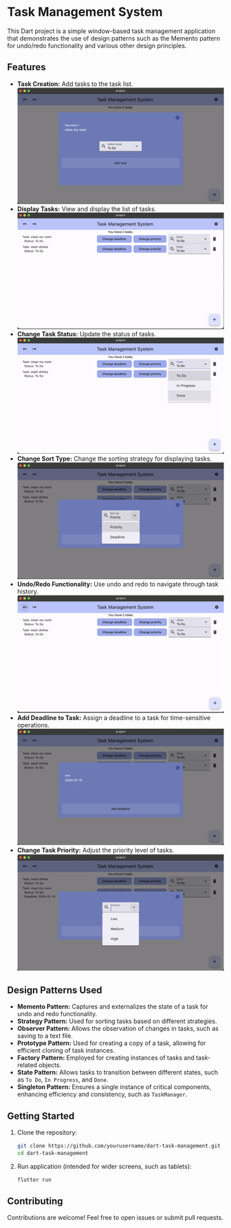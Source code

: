 # Task Management System

This Dart project is a simple window-based task management application that demonstrates the use of design patterns such as the Memento pattern for undo/redo functionality and various other design principles.

## Features

- **Task Creation:** Add tasks to the task list.
![Task Creation](imgs/image.png)
- **Display Tasks:** View and display the list of tasks.
![Display tasks](imgs/image-1.png)
- **Change Task Status:** Update the status of tasks.
![Change status](imgs/image-3.png)
- **Change Sort Type:** Change the sorting strategy for displaying tasks.
![Change sort type](imgs/image-4.png)
- **Undo/Redo Functionality:** Use undo and redo to navigate through task history.
![undo](imgs/image-5.png)
- **Add Deadline to Task:** Assign a deadline to a task for time-sensitive operations.
![Deadline](imgs/image-6.png)
- **Change Task Priority:** Adjust the priority level of tasks.
![Priority](imgs/image-7.png)
## Design Patterns Used

- **Memento Pattern:** Captures and externalizes the state of a task for undo and redo functionality.
- **Strategy Pattern:** Used for sorting tasks based on different strategies.
- **Observer Pattern:** Allows the observation of changes in tasks, such as saving to a text file.
- **Prototype Pattern:** Used for creating a copy of a task, allowing for efficient cloning of task instances.
- **Factory Pattern:** Employed for creating instances of tasks and task-related objects.
- **State Pattern:** Allows tasks to transition between different states, such as `To Do`, `In Progress`, and `Done`.
- **Singleton Pattern:** Ensures a single instance of critical components, enhancing efficiency and consistency, such as `TaskManager`.


## Getting Started

1. Clone the repository:

    ```bash
    git clone https://github.com/yourusername/dart-task-management.git
    cd dart-task-management
    ```

2. Run application (intended for wider screens, such as tablets):

    ```bash
    flutter run
    ```

## Contributing

Contributions are welcome! Feel free to open issues or submit pull requests.

